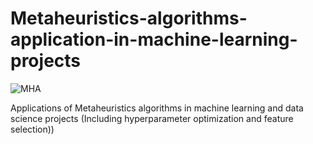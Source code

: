 # Metaheuristics-algorithms-application-in-machine-learning-projects
![MHA](https://s30.picofile.com/file/8469736792/ml_e1610553826718.jpg)


Applications of Metaheuristics algorithms  in machine learning and data science projects (Including hyperparameter optimization and feature selection))

